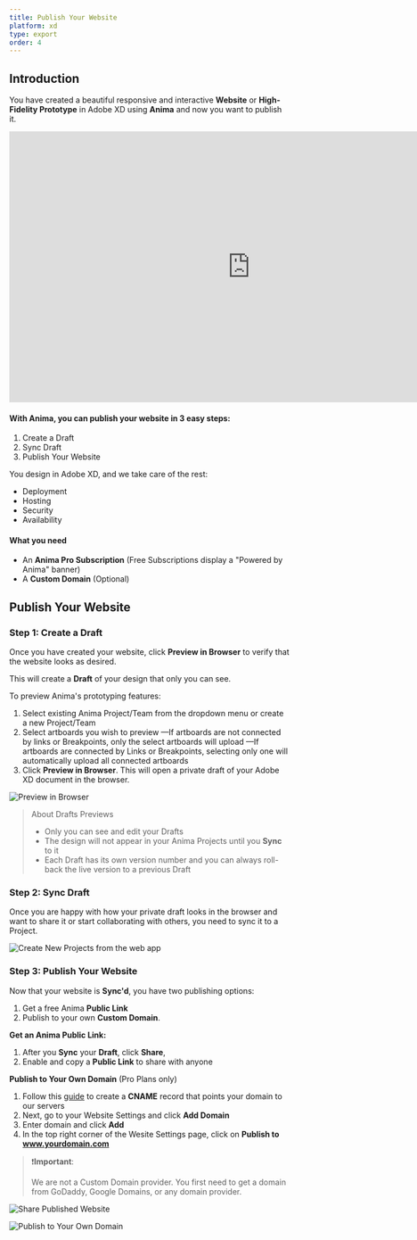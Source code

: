 ```yaml
---
title: Publish Your Website
platform: xd
type: export
order: 4
---
```


## Introduction

You have created a beautiful responsive and interactive **Website** or **High-Fidelity Prototype** in Adobe XD using **Anima** and now you want to publish it.

<iframe width="864" height="486" src="https://www.youtube.com/embed/KEZW9wOiVy8" frameborder="0" allow="accelerometer; autoplay; encrypted-media; gyroscope; picture-in-picture" allowfullscreen></iframe>

#### With Anima, you can publish your website in 3 easy steps:

 1. Create a Draft
 2. Sync Draft
 3. Publish Your Website

 You design in Adobe XD, and we take care of the rest:

-   Deployment
-   Hosting
-   Security
-   Availability

#### What you need

-   An **Anima Pro Subscription** (Free Subscriptions display a "Powered by Anima" banner)
-   A **Custom Domain** (Optional)

## Publish Your Website

###  Step 1: Create a Draft

Once you have created your website, click **Preview in Browser** to verify that the website looks as desired. 

This will create a **Draft** of your design that only you can see.  

To preview Anima's prototyping features:

1. Select existing Anima Project/Team from the dropdown menu or create a new Project/Team
2. Select artboards you wish to preview
—If artboards are not connected by links or Breakpoints, only the select artboards will upload
—If artboards are connected by Links or Breakpoints, selecting only one will automatically upload all connected artboards
3. Click **Preview in Browser**. This will open a private draft of your Adobe XD document in the browser.

![Preview in Browser](https://p46.f4.n0.cdn.getcloudapp.com/items/QwuKkW1m/Preview%20in%20Browser%402x.png?v=cf189c04e2bf9a45d48fbfed85a55c6d "Preview Adobe design in the browser")

> About Drafts Previews
>
> - Only you can see and edit your Drafts 
> - The design will not appear in your Anima Projects until you **Sync** to it
> - Each Draft has its own version number and you can always roll-back the live version to a previous Draft


### Step 2: Sync Draft

Once you are happy with how your private draft looks in the browser and want to share it or start collaborating with others, you need to sync it to a Project.

![Create New Projects from the web app](https://p46.f4.n0.cdn.getcloudapp.com/items/wbum2A5R/Sync%20to%20Project%402x.png?v=14d31a98b119d83c04a4c50786da7171 "Sync design to Project")


### Step 3: Publish Your Website

Now that your website is **Sync'd**, you have two publishing options:
1.  Get a free Anima **Public Link** 
2.  Publish to your own **Custom Domain**.

**Get an Anima Public Link:**

1.  After you **Sync** your **Draft**, click **Share**,
2.  Enable and copy a **Public Link** to share with anyone

**Publish to Your Own Domain** (Pro Plans only)


1. Follow this [guide](https://docs.animaapp.com/v3/export/08-custom-domain.html) to create a **CNAME** record that points your domain to our servers
2. Next, go to your Website Settings and click **Add Domain**
3. Enter domain and click **Add**
4. In the top right corner of the Wesite Settings page, click on **Publish to www.yourdomain.com**

> ❗️**Important**:  
>
> We are not a Custom Domain provider. You first need to get a domain from GoDaddy, Google Domains, or any domain provider.


![Share Published Website](http://f.cl.ly/items/3P2G280i1U0h2E3g241F/Publish%20-%20Enable%20Public%20Link.png)

![Publish to Your Own Domain](http://f.cl.ly/items/2R2O1D3W2S130b093m0W/Publish%20to%20Custom%20Domain2x.png)
